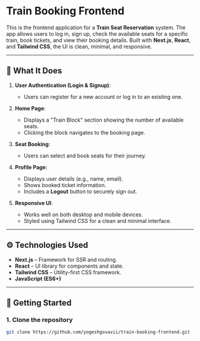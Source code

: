# Train Booking Frontend

This is the frontend application for a **Train Seat Reservation** system. The app allows users to log in, sign up, check the available seats for a specific train, book tickets, and view their booking details. Built with **Next.js**, **React**, and **Tailwind CSS**, the UI is clean, minimal, and responsive.

---

## 🧭 What It Does

1. **User Authentication (Login & Signup)**:
   - Users can register for a new account or log in to an existing one.

2. **Home Page**:
   - Displays a "Train Block" section showing the number of available seats.
   - Clicking the block navigates to the booking page.

3. **Seat Booking**:
   - Users can select and book seats for their journey.

4. **Profile Page**:
   - Displays user details (e.g., name, email).
   - Shows booked ticket information.
   - Includes a **Logout** button to securely sign out.

5. **Responsive UI**:
   - Works well on both desktop and mobile devices.
   - Styled using Tailwind CSS for a clean and minimal interface.

---

## ⚙️ Technologies Used

- **Next.js** – Framework for SSR and routing.
- **React** – UI library for components and state.
- **Tailwind CSS** – Utility-first CSS framework.
- **JavaScript (ES6+)**

---

## 🚀 Getting Started

### 1. Clone the repository

```bash
git clone https://github.com/yogeshgosavii/train-booking-frontend.git
